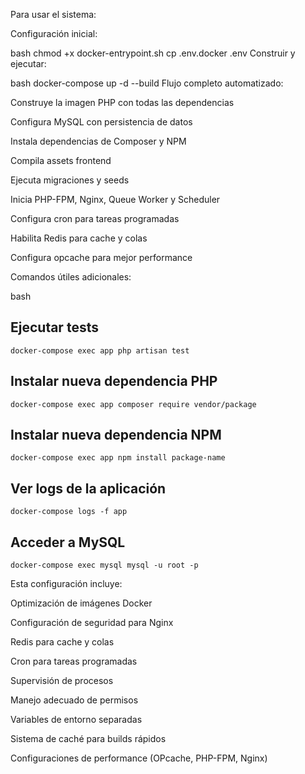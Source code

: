 Para usar el sistema:

Configuración inicial:

bash
chmod +x docker-entrypoint.sh
cp .env.docker .env
Construir y ejecutar:

bash
docker-compose up -d --build
Flujo completo automatizado:

Construye la imagen PHP con todas las dependencias

Configura MySQL con persistencia de datos

Instala dependencias de Composer y NPM

Compila assets frontend

Ejecuta migraciones y seeds

Inicia PHP-FPM, Nginx, Queue Worker y Scheduler

Configura cron para tareas programadas

Habilita Redis para cache y colas

Configura opcache para mejor performance

Comandos útiles adicionales:

bash
## Ejecutar tests


    docker-compose exec app php artisan test



## Instalar nueva dependencia PHP


    docker-compose exec app composer require vendor/package

    

## Instalar nueva dependencia NPM
    docker-compose exec app npm install package-name

## Ver logs de la aplicación
    docker-compose logs -f app

## Acceder a MySQL
    docker-compose exec mysql mysql -u root -p
Esta configuración incluye:

Optimización de imágenes Docker

Configuración de seguridad para Nginx

Redis para cache y colas

Cron para tareas programadas

Supervisión de procesos

Manejo adecuado de permisos

Variables de entorno separadas

Sistema de caché para builds rápidos

Configuraciones de performance (OPcache, PHP-FPM, Nginx)
